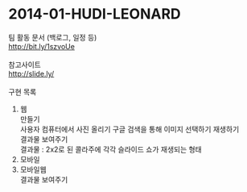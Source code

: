 2014-01-HUDI-LEONARD
====================
팀 활동 문서 (백로그, 일정 등)<br>
http://bit.ly/1szvoUe<br>
<br>
참고사이트<br>
http://slide.ly/<br>
<br>
구현 목록<br>
1. 웹<br>
  만들기<br>
    사용자 컴퓨터에서 사진 올리기
    구글 검색을 통해 이미지 선택하기
  재생하기<br>
    결과물 보여주기<br>
    결과물 : 2x2로 된 콜라주에 각각 슬라이드 쇼가 재생되는 형태<br>
2. 모바일<br>
3. 모바일웹<br>
    결과물 보여주기<br>
